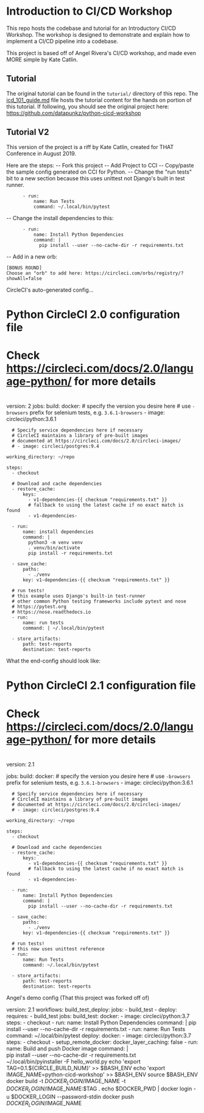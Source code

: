 # Introduction to CI/CD Workshop

This repo hosts the codebase and tutorial for an Introductory CI/CD Workshop. The workshop is designed to demonstrate and explain how to implement a CI/CD pipeline into a codebase.

This project is based off of Angel Rivera's CI/CD workshop, and made even MORE simple by Kate Catlin. 

## Tutorial

The original tutorial can be found in the `tutorial/` directory of this repo. The [icd_101_guide.md](tutorial/cicd_101_guide.md) file hosts the tutorial content for the hands on portion of this tutorial. If following, you should see the original project here: https://github.com/datapunkz/python-cicd-workshop

## Tutorial V2

This version of the project is a riff by Kate Catlin, created for THAT Conference in August 2019. 

Here are the steps: 
-- Fork this project
-- Add Project to CCI 
-- Copy/paste the sample config generated on CCI for Python. 
-- Change the "run tests" bit to a new section because this uses unittest not Django's built in test runner. 
```
      - run:
          name: Run Tests
          command: ~/.local/bin/pytest
```
-- Change the install dependencies to this: 
```
      - run:
          name: Install Python Dependencies
          command: |
            pip install --user --no-cache-dir -r requirements.txt
 ```
 -- Add in a new orb: 
 ```
[BONUS ROUND]
Choose an "orb" to add here: https://circleci.com/orbs/registry/?showAll=false
 ```

CircleCI's auto-generated config... 

# Python CircleCI 2.0 configuration file
#
# Check https://circleci.com/docs/2.0/language-python/ for more details
#
version: 2
jobs:
  build:
    docker:
      # specify the version you desire here
      # use `-browsers` prefix for selenium tests, e.g. `3.6.1-browsers`
      - image: circleci/python:3.6.1

      # Specify service dependencies here if necessary
      # CircleCI maintains a library of pre-built images
      # documented at https://circleci.com/docs/2.0/circleci-images/
      # - image: circleci/postgres:9.4

    working_directory: ~/repo

    steps:
      - checkout

      # Download and cache dependencies
      - restore_cache:
          keys:
            - v1-dependencies-{{ checksum "requirements.txt" }}
            # fallback to using the latest cache if no exact match is found
            - v1-dependencies-

      - run:
          name: install dependencies
          command: |
            python3 -m venv venv
            . venv/bin/activate
            pip install -r requirements.txt

      - save_cache:
          paths:
            - ./venv
          key: v1-dependencies-{{ checksum "requirements.txt" }}

      # run tests!
      # this example uses Django's built-in test-runner
      # other common Python testing frameworks include pytest and nose
      # https://pytest.org
      # https://nose.readthedocs.io
      - run:
          name: run tests
          command: | ~/.local/bin/pytest

      - store_artifacts:
          path: test-reports
          destination: test-reports

What the end-config should look like: 

# Python CircleCI 2.1 configuration file
#
# Check https://circleci.com/docs/2.0/language-python/ for more details
#
version: 2.1

jobs:
  build:
    docker:
      # specify the version you desire here
      # use `-browsers` prefix for selenium tests, e.g. `3.6.1-browsers`
      - image: circleci/python:3.6.1

      # Specify service dependencies here if necessary
      # CircleCI maintains a library of pre-built images
      # documented at https://circleci.com/docs/2.0/circleci-images/
      # - image: circleci/postgres:9.4

    working_directory: ~/repo

    steps:
      - checkout

      # Download and cache dependencies
      - restore_cache:
          keys:
            - v1-dependencies-{{ checksum "requirements.txt" }}
            # fallback to using the latest cache if no exact match is found
            - v1-dependencies-

      - run:
          name: Install Python Dependencies
          command: |
            pip install --user --no-cache-dir -r requirements.txt

      - save_cache:
          paths:
            - ./venv
          key: v1-dependencies-{{ checksum "requirements.txt" }}

      # run tests!
      # this now uses unittest reference
      - run:
          name: Run Tests
          command: ~/.local/bin/pytest

      - store_artifacts:
          path: test-reports
          destination: test-reports

Angel's demo config (That this project was forked off of)
    
version: 2.1
workflows:
  build_test_deploy:
    jobs:
      - build_test
      - deploy:
          requires:
            - build_test
jobs:
  build_test:
    docker:
      - image: circleci/python:3.7
    steps:
      - checkout
      - run:
          name: Install Python Dependencies
          command: |
            pip install --user --no-cache-dir -r requirements.txt
      - run:
          name: Run Tests
          command: ~/.local/bin/pytest
  deploy:
    docker:
      - image: circleci/python:3.7
    steps:
      - checkout
      - setup_remote_docker:
          docker_layer_caching: false
      - run:
          name: Build and push Docker image
          command: |       
            pip install --user --no-cache-dir -r requirements.txt          
            ~/.local/bin/pyinstaller -F hello_world.py
            echo 'export TAG=0.1.${CIRCLE_BUILD_NUM}' >> $BASH_ENV
            echo 'export IMAGE_NAME=python-cicd-workshop' >> $BASH_ENV
            source $BASH_ENV
            docker build -t $DOCKER_LOGIN/$IMAGE_NAME -t $DOCKER_LOGIN/$IMAGE_NAME:$TAG .
            echo $DOCKER_PWD | docker login -u $DOCKER_LOGIN --password-stdin
            docker push $DOCKER_LOGIN/$IMAGE_NAME
